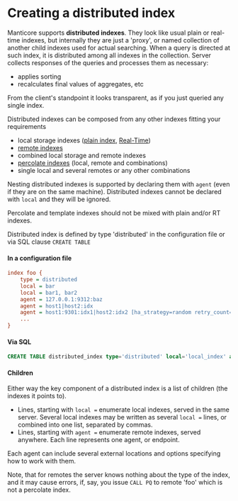 # Creating a distributed index

Manticore supports **distributed indexes**. They look like usual plain or real-time indexes, but internally they are just a 'proxy', or named collection of another child indexes used for actual searching. When a query is directed at such index, it is distributed among all indexes in the collection. Server collects responses of the queries and processes them as necessary:

* applies sorting
* recalculates final values of aggregates, etc

From the client's standpoint it looks transparent, as if you just queried any single index.

Distributed indexes can be composed from any other indexes fitting your requirements

* local storage indexes ([plain index](Creating_an_index/Local_indexes/Plain_index.md), [Real-Time](Creating_an_index/Local_indexes/Real-time_index.md))
* [remote indexes](Creating_an_index/Creating_a_distributed_index/Remote_indexes.md)
* combined local storage and remote indexes
* [percolate indexes](Creating_an_index/Local_indexes/Percolate_index.md) (local, remote and combinations)
* single local and several remotes or any other combinations

Nesting distributed indexes is supported by declaring them with `agent` (even if they are on the same machine). Distributed indexes cannot be declared with `local` and they will be ignored.

Percolate and template indexes should not be mixed with plain and/or RT indexes.

Distributed index is defined by type 'distributed' in the configuration file or via SQL clause `CREATE TABLE`

#### In a configuration file

```ini
index foo {
    type = distributed
    local = bar
    local = bar1, bar2
    agent = 127.0.0.1:9312:baz
    agent = host1|host2:idx
    agent = host1:9301:idx1|host2:idx2 [ha_strategy=random retry_count=10]
    ...
}
```

#### Via SQL

```sql
CREATE TABLE distributed_index type='distributed' local='local_index' agent='127.0.0.1:9312:remote_index'
```

#### Children

Either way the key component of a distributed index is a list of children (the indexes it points to).

* Lines, starting with `local =` enumerate local indexes, served in the same server. Several local indexes may be written as several `local =` lines, or combined into one list, separated by commas.
* Lines, starting with `agent =` enumerate remote indexes, served anywhere. Each line represents one agent, or endpoint.

Each agent can include several external locations and options specifying how to work with them.

Note, that for remotes the server knows nothing about the type of the index, and it may cause errors, if, say, you issue `CALL PQ` to remote 'foo' which is not a percolate index. 